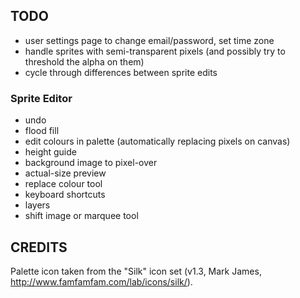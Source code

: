 ## TODO

- user settings page to change email/password, set time zone
- handle sprites with semi-transparent pixels (and possibly try to threshold the alpha on them)
- cycle through differences between sprite edits

### Sprite Editor

- undo
- flood fill
- edit colours in palette (automatically replacing pixels on canvas)
- height guide
- background image to pixel-over
- actual-size preview
- replace colour tool
- keyboard shortcuts
- layers
- shift image or marquee tool

## CREDITS

Palette icon taken from the "Silk" icon set (v1.3, Mark James, http://www.famfamfam.com/lab/icons/silk/).

